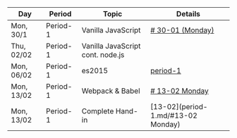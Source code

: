 Day | Period | Topic | Details
--- | ---    | ---   | ---  
Mon, 30/1 |  Period- 1 | Vanilla JavaScript | [# 30-01 (Monday)](period-1.md) | 
Thu, 02/02 |  Period- 1 | Vanilla JavaScript cont. node.js | | 
Mon, 06/02 |  Period- 1 | es2015|[period-1](period-1.md) | 
Mon, 13/02 |  Period- 1 | Webpack & Babel| [# 13-02 Monday](period-1.md)  | 
Mon, 13/02 |  Period- 1 | Complete Hand-in| [13-02](period-1.md/#13-02 Monday) | 
